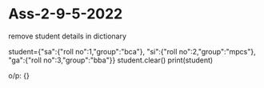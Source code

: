 # Ass-2-9-5-2022
remove student details in dictionary 


student={"sa":{"roll no":1,"group":"bca"},
        "si":{"roll no":2,"group":"mpcs"},
        "ga":{"roll no":3,"group":"bba"}}
student.clear()
print(student)

o/p:
{}
